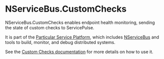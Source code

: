 # NServiceBus.CustomChecks

NServiceBus.CustomChecks enables endpoint health monitoring, sending the state of custom checks to ServicePulse.

It is part of the [Particular Service Platform](https://particular.net/service-platform), which includes [NServiceBus](https://particular.net/nservicebus) and tools to build, monitor, and debug distributed systems.

See the [Custom Checks documentation](https://docs.particular.net/monitoring/custom-checks/) for more details on how to use it.
